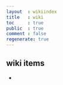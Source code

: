 ```yaml
---
layout  : wikiindex
title   : wiki
toc     : true
public  : true
comment : false
regenerate: true
---
```


## wiki items

* 

